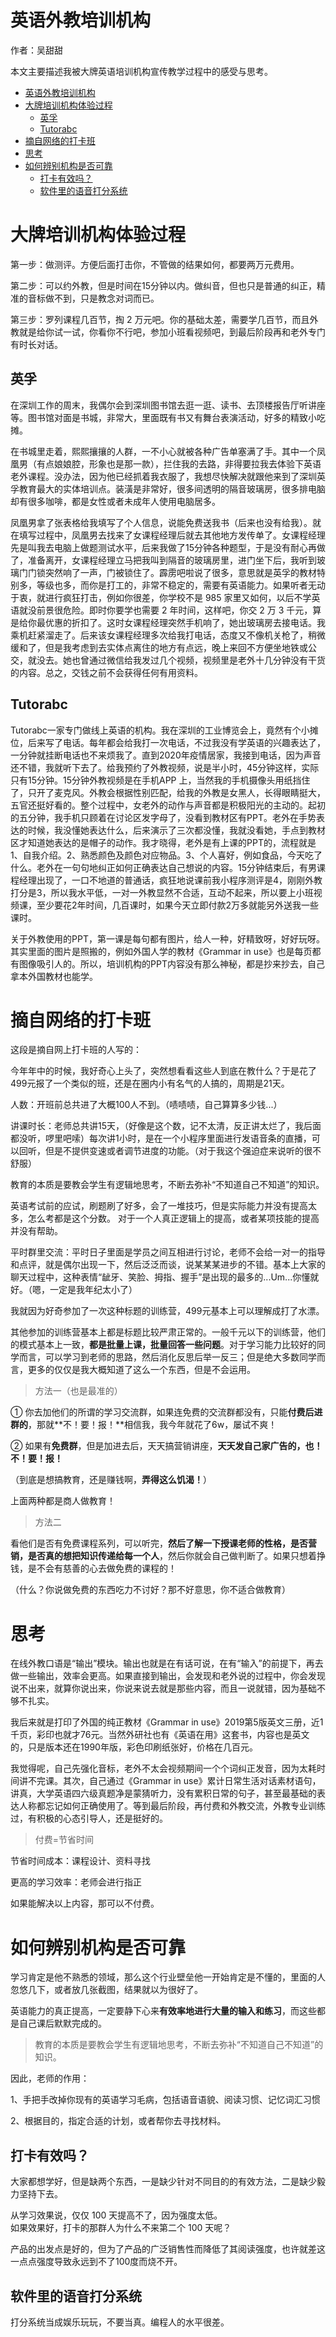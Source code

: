 # 英语外教培训机构

作者：吴甜甜

本文主要描述我被大牌英语培训机构宣传教学过程中的感受与思考。

<!-- TOC -->

- [英语外教培训机构](#英语外教培训机构)
- [大牌培训机构体验过程](#大牌培训机构体验过程)
    - [英孚](#英孚)
    - [Tutorabc](#tutorabc)
- [摘自网络的打卡班](#摘自网络的打卡班)
- [思考](#思考)
- [如何辨别机构是否可靠](#如何辨别机构是否可靠)
    - [打卡有效吗？](#打卡有效吗)
    - [软件里的语音打分系统](#软件里的语音打分系统)

<!-- /TOC -->


# 大牌培训机构体验过程

第一步：做测评。方便后面打击你，不管做的结果如何，都要两万元费用。

第二步：可以约外教，但是时间在15分钟以内。做纠音，但也只是普通的纠正，精准的音标做不到，只是教念对词而已。

第三步：罗列课程几百节，掏 2 万元吧。你的基础太差，需要学几百节，而且外教就是给你试一试，你看你不行吧，参加小班看视频吧，到最后阶段再和老外专门有时长对话。

## 英孚

在深圳工作的周末，我偶尔会到深圳图书馆去逛一逛、读书、去顶楼报告厅听讲座等。图书馆对面是书城，非常大，里面既有书又有舞台表演活动，好多的精致小吃摊。

在书城里走着，熙熙攘攘的人群，一不小心就被各种广告单塞满了手。其中一个凤凰男（有点娘娘腔，形象也是那一款），拦住我的去路，非得要拉我去体验下英语老外课程。没办法，因为他已经抓着我衣服了，我想尽快解决就跟他来到了深圳英孚教育最大的实体培训点。装潢是非常好，很多间透明的隔音玻璃房，很多排电脑却有很多咖啡，都是女性或者未成年人使用电脑居多。

凤凰男拿了张表格给我填写了个人信息，说能免费送我书（后来也没有给我）。就在填写过程中，凤凰男去找来了女课程经理后就去其他地方发传单了。女课程经理先是叫我去电脑上做题测试水平，后来我做了15分钟各种题型，于是没有耐心再做了，准备离开，女课程经理立马把我叫到隔音的玻璃房里，进门坐下后，我听到玻璃门门锁突然响了一声，门被锁住了。霹雳吧啦说了很多，意思就是英孚的教材特别多，等级也多，而你是打工的，非常不稳定的，需要有英语能力。如果听者无动于衷，就进行疯狂打击，例如你很差，你学校不是 985 家里又如何，以后不学英语就没前景很危险。即时你要学也需要 2 年时间，这样吧，你交 2 万 3 千元，算是给你最优惠的折扣了。这时女课程经理突然手机响了，她出玻璃房去接电话。我乘机赶紧溜走了。后来该女课程经理多次给我打电话，态度又不像机关枪了，稍微缓和了，但是我考虑到去实体点离住的地方有点远，晚上来回不方便坐地铁或公交，就没去。她也曾通过微信给我发过几个视频，视频里是老外十几分钟没有干货的内容。总之，交钱之前不会获得任何有用资料。

## Tutorabc

Tutorabc一家专门做线上英语的机构。我在深圳的工业博览会上，竟然有个小摊位，后来写了电话。每年都会给我打一次电话，不过我没有学英语的兴趣表达了，一分钟就挂断电话也不来烦我了。直到2020年疫情居家，我接到电话，因为声音还不错，我就听下去了。给我预约了外教视频，说是半小时，45分钟这样，实际只有15分钟。15分钟外教视频是在手机APP 上，当然我的手机摄像头用纸挡住了，只开了麦克风。外教会根据性别匹配，给我的外教是女黑人，长得眼睛挺大，五官还挺好看的。整个过程中，女老外的动作与声音都是积极阳光的主动的。起初的五分钟，我手机只顾着在讨论区发字母了，没看到教材区有PPT。老外在手势表达的时候，我没懂她表达什么，后来演示了三次都没懂，我就没看她，手点到教材区才知道她表达的是帽子的动作。我才晓得，老外是有上课的PPT的，流程就是1、自我介绍。2、熟悉颜色及颜色对应物品。3、个人喜好，例如食品，今天吃了什么。老外在一句句地纠正如何正确表达自己想说的内容。15分钟结束后，有男课程经理出现了，一口不地道的普通话，疯狂地说课前我小程序测评是4，刚刚外教打分是3，所以我水平低，一对一外教显然不合适，互动不起来，所以要上小班视频课，至少要花2年时间，几百课时，如果今天立即付款2万多就能另外送我一些课时。

关于外教使用的PPT，第一课是每句都有图片，给人一种，好精致呀，好好玩呀。其实里面的图片是照搬的，例如外国人学的教材《Grammar in use》也是每页都有图像吸引人的。所以，培训机构的PPT内容没有那么神秘，都是抄来抄去，自己拿本外国教材也能学。

# 摘自网络的打卡班

这段是摘自网上打卡班的人写的：

今年年中的时候，我好奇心上头了，突然想看看这些人到底在教什么？于是花了499元报了一个类似的班，还是在圈内小有名气的人搞的，周期是21天。


人数：开班前总共进了大概100人不到。（啧啧啧，自己算算多少钱...）


讲课时长：老师总共讲15天，（好像是这个数，记不太清，反正讲太烂了，我后面都没听，啰里吧嗦）每次讲1小时，是在一个小程序里面进行发语音条的直播，可以回听，但是不提供变速或者调节进度的功能。（对于我这个强迫症来说听的很不舒服）

教育的本质是要教会学生有逻辑地思考，不断去弥补“不知道自己不知道”的知识。

英语考试前的应试，刷题刷了好多，会了一堆技巧，但是实际能力并没有提高太多，怎么考都是这个分数。
对于一个人真正逻辑上的提高，或者某项技能的提高并没有帮助。

平时群里交流：平时日子里面是学员之间互相进行讨论，老师不会给一对一的指导和点评，就是偶尔出现一下，然后泛泛而谈，说某某某进步的不错。基本上大家的聊天过程中，这种表情“龇牙、笑脸、拇指、握手”是出现的最多的...Um...你懂就好。（嗯，一定是我年纪太小了）

我就因为好奇参加了一次这种标题的训练营，499元基本上可以理解成打了水漂。


其他参加的训练营基本上都是标题比较严肃正常的。一般千元以下的训练营，他们的模式基本上一致，**都是批量上课，批量回答一些问题**。对于学习能力比较好的同学而言，可以学习到老师的思路，然后消化反思后举一反三；但是绝大多数同学而言，更多的仅仅是我大概知道了这么一个东西，但是不会运用。


>方法一（也是最准的）


① 你去加他们的所谓的学习交流群，如果连免费的交流群都没有，只能**付费后进群的**，那就**不！要！报！**相信我，我今年就花了6w，屡试不爽！


② 如果有**免费群**，但是加进去后，天天搞营销讲座，**天天发自己家广告的，也！不！要！报！**


（到底是想搞教育，还是赚钱啊，**弄得这么饥渴！**）


上面两种都是商人做教育！



>方法二


看他们是否有免费课程系列，可以听完，**然后了解一下授课老师的性格，是否营销，是否真的想把知识传递给每一个人**，然后你就会自己做判断了。如果只想着挣钱，是不会有慈善的心去做免费的课程的！


（什么？你说做免费的东西吃力不讨好？那不好意思，你不适合做教育）


# 思考

在线外教口语是“输出”模块。输出也就是在有话可说，在有“输入”的前提下，再去做一些输出，效率会更高。如果直接到输出，会发现和老外说的过程中，你会发现说不出来，就算你说出来，你说来说去就是那些内容，而且一说就错，因为基础不够不扎实。

我后来就是打印了外国的纯正教材《Grammar in use》2019第5版英文三册，近1千页，彩印也就才76元。当然外研社也有《英语在用》这套书，内容也是英文的，只是版本还在1990年版，彩色印刷纸张好，价格在几百元。

我觉得呢，自己先强化音标，老外不太会视频期间一个个词纠正发音，因为太耗时间讲不完课。其次，自己通过《Grammar in use》累计日常生活对话素材语句，讲真，大学英语四六级真题净是蒙猜听力，没有累积日常的句子，甚至最基础的表达人称都忘记如何正确使用了。等到最后阶段，再付费和外教交流，外教专业训练过，有积极的心态引导人，还是挺好的。


>付费=节省时间

节省时间成本：课程设计、资料寻找

更高的学习效率：老师会进行指正

如果能解决以上内容，那可以不付费。



# 如何辨别机构是否可靠




学习肯定是他不熟悉的领域，那么这个行业壁垒他一开始肯定是不懂的，里面的人忽悠几下，或者放几张截图，结果就以为很好了。

英语能力的真正提高，一定要静下心来**有效率地进行大量的输入和练习**，而这些都是自己课后默默完成的。

>教育的本质是要教会学生有逻辑地思考，不断去弥补“不知道自己不知道”的知识。

因此，老师的作用：

1、手把手改掉你现有的英语学习毛病，包括语音语貌、阅读习惯、记忆词汇习惯

2、根据目的，指定合适的计划，或者帮你去寻找材料。

## 打卡有效吗？

大家都想学好，但是缺两个东西，一是缺少针对不同目的的有效方法，二是缺少毅力坚持下去。


从学习效果说，仅仅 100 天提高不了，因为强度太低。  
如果效果好，打卡的那群人为什么不来第二个 100 天呢？

产品的出发点是好的，但为了产品的广泛销售性而降低了其阅读强度，也许就差这一点点强度导致永远到不了100度而烧不开。

## 软件里的语音打分系统

打分系统当成娱乐玩玩，不要当真。编程人的水平很差。
